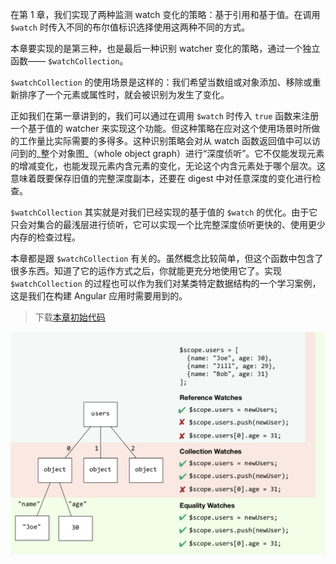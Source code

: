 在第 1 章，我们实现了两种监测 watch 变化的策略：基于引用和基于值。在调用 `$watch` 时传入不同的布尔值标识选择使用这两种不同的方式。

本章要实现的是第三种，也是最后一种识别 watcher 变化的策略，通过一个独立函数—— `$watchCollection`。

`$watchCollection` 的使用场景是这样的：我们希望当数组或对象添加、移除或重新排序了一个元素或属性时，就会被识别为发生了变化。

正如我们在第一章讲到的，我们可以通过在调用 `$watch` 时传入 `true` 函数来注册一个基于值的 watcher 来实现这个功能。但这种策略在应对这个使用场景时所做的工作量比实际需要的多得多。这种识别策略会对从 watch 函数返回值中可以访问到的_整个对象图_（whole object graph）进行“深度侦听”。它不仅能发现元素的增减变化，也能发现元素内含元素的变化，无论这个内含元素处于哪个层次。这意味着既要保存旧值的完整深度副本，还要在 digest 中对任意深度的变化进行检查。

`$watchCollection` 其实就是对我们已经实现的基于值的 `$watch` 的优化。由于它只会对集合的最浅层进行侦听，它可以实现一个比完整深度侦听更快的、使用更少内存的检查过程。

本章都是跟 `$watchCollection` 有关的。虽然概念比较简单，但这个函数中包含了很多东西。知道了它的运作方式之后，你就能更充分地使用它了。实现 `$watchCollection` 的过程也可以作为我们对某类特定数据结构的一个学习案例，这是我们在构建 Angular 应用时需要用到的。

> 下载[本章初始代码](https://github.com/teropa/build-your-own-angularjs/releases/tag/chapter3-scope-inheritance)

![](/assets/4-watching-collections/watching-collections.png)

